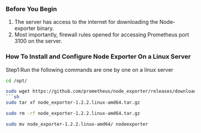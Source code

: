 ### Before You Begin
1. The server has access to the internet for downloading the Node-exporter binary.
2. Most importantly, firewall rules opened for accessing Prometheus port 3100 on the server.

###  How To Install and Configure Node Exporter On a Linux Server
Step1:Run the following commands are one by one on a linux server
```sh
cd /opt/
```
```sh
sudo wget https://github.com/prometheus/node_exporter/releases/download/v1.2.2/node_exporter-1.2.2.linux-amd64.tar.gz
```sh
sudo tar xf node_exporter-1.2.2.linux-amd64.tar.gz
```
```sh
sudo rm -rf node_exporter-1.2.2.linux-amd64.tar.gz
```
```sh
sudo mv node_exporter-1.2.2.linux-amd64/ nodeexporter
```
